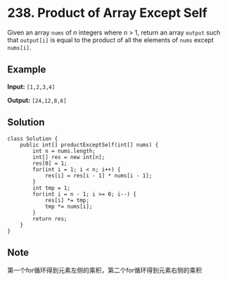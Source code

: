 # 238. Product of Array Except Self

Given an array `nums` of _n_ integers where _n_ > 1,  return an array `output` such that `output[i]` is equal to the product of all the elements of `nums` except `nums[i]`.

## **Example**

**Input:**  `[1,2,3,4]`

**Output:** `[24,12,8,6]`

## **Solution**

    class Solution {
        public int[] productExceptSelf(int[] nums) {
            int n = nums.length;
            int[] res = new int[n];
            res[0] = 1;
            for(int i = 1; i < n; i++) {
                res[i] = res[i - 1] * nums[i - 1];
            }
            int tmp = 1;
            for(int i = n - 1; i >= 0; i--) {
                res[i] *= tmp;
                tmp *= nums[i];
            }
            return res;
        }
    }

## **Note**

第一个for循环得到元素左侧的乘积，第二个for循环得到元素右侧的乘积
